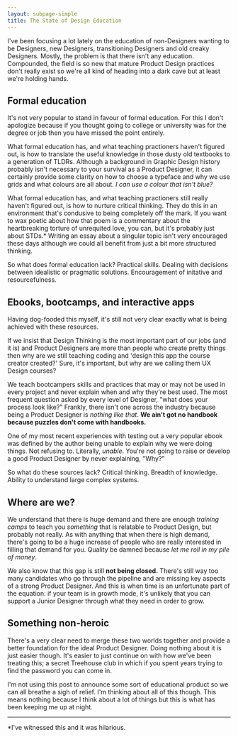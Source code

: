 ```yaml
---
layout: subpage-simple
title: The State of Design Education
---
```

I've been focusing a lot lately on the education of non-Designers wanting to be Designers, new Designers, transitioning Designers and old creaky Designers. Mostly, the problem is that there isn't any education. Compounded, the field is so new that mature Product Design practices don't really exist so we're all kind of heading into a dark cave but at least we're holding hands.

## Formal education

It's not very popular to stand in favour of formal education. For this I don't apologize because if you thought going to college or university was for the degree or job then you have missed the point entirely.

What formal education has, and what teaching practioners haven't figured out, is how to translate the useful knowledge in those dusty old textbooks to a generation of TLDRs. Although a background in Graphic Design history probably isn't necessary to your survival as a Product Designer, it can certainly provide some clarity on how to choose a typeface and why we use grids and what colours are all about. *I can use a colour that isn't blue?*

What formal education has, and what teaching practioners still really haven't figured out, is how to nurture critical thinking. They do this in an environment that's condusive to being completely off the mark. If you want to wax poetic about how that poem is a commentary about the heartbreaking torture of unrequited love, you can, but it's probably just about STDs.* Writing an essay about a singular topic isn't very encouraged these days although we could all benefit from just a bit more structured thinking.

So what does formal education lack? Practical skills. Dealing with decisions between idealistic or pragmatic solutions. Encouragement of initative and resourcefulness.

## Ebooks, bootcamps, and interactive apps

Having dog-fooded this myself, it's still not very clear exactly what is being achieved with these resources.

If we insist that Design Thinking is the most important part of our jobs (and it is) and Product Designers are more than people who create pretty things then why are we still teaching coding and 'design this app the course creator created?' Sure, it's important, but why are we calling them UX Design courses?

We teach bootcampers skills and practices that may or may not be used in every project and never explain when and why they're best used. The most frequent question asked by every level of Designer, "what does your process look like?" Frankly, there isn't one across the industry because being a Product Designer is *nothing like that*. **We ain't got no handbook because puzzles don't come with handbooks.**

One of my most recent experiences with testing out a very popular ebook was defined by the author being unable to explain why we were doing things. Not refusing to. Literally, *unable*. You're not going to raise or develop a good Product Designer by never explaining, "Why?"

So what do these sources lack? Critical thinking. Breadth of knowledge. Ability to understand large complex systems.

## Where are we?

We understand that there is huge demand and there are enough *training camps* to teach you *something* that is relatable to Product Design, but probably not really. As with anything that when there is high demand, there's going to be a huge increase of people who are really interested in filling that demand for you. Quality be damned because *let me roll in my pile of money*.

We also know that this gap is still **not being closed.** There's still way too many candidates who go through the pipeline and are missing key aspects of a strong Product Designer. And this is when time is an unfortunate part of the equation: if your team is in growth mode, it's unlikely that you can support a Junior Designer through what they need in order to grow.

## Something non-heroic

There's a very clear need to merge these two worlds together and provide a better foundation for the ideal Product Designer. Doing nothing about it is just easier though. It's easier to just continue on with how we've been treating this; a secret Treehouse club in which if you spent years trying to find the password you can come in. 

I'm not using this post to announce some sort of educational product so we can all breathe a sigh of relief. I'm thinking about all of this though. This means nothing because I think about a lot of things but this is what has been keeping me up at night.

<hr class="small">

*I've witnessed this and it was hilarious.
